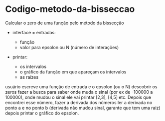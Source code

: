 # Codigo-metodo-da-bisseccao

Calcular o zero de uma função pelo método da bissecção

- interface = entradas: 
    - função
    - valor para epsolon ou N (número de interações)

- printar: 
    - os intervalos
    - o gráfico da função em que apareçam os intervalos
    - as raízes


usuário escreve uma função de entrada e o epsolon (ou o N)
descobrir os zeros fazer a busca para saber onde muda o sinal (por ex de -100000 a 100000), onde mudou o sinal ele vai printar [2,3], [4,5] etc. Depois que encontrei esse número, fazer a derivada dos números ler a derivada no ponto a e no ponto b (derivada não mudou sinal, garante que tem uma raiz) depois printar o gráfico do epsolon.